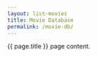 ```yaml
---
layout: list-movies
title: Movie Database
permalink: /movie-db/
---
```


{{ page.title }} page content.